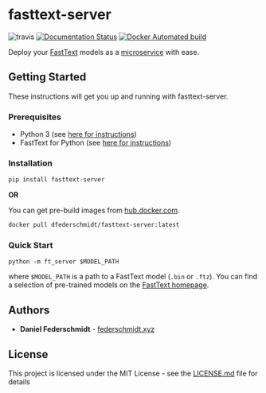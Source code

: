 # fasttext-server

![travis](https://travis-ci.org/dfederschmidt/fasttext-server.svg?branch=master)
[![Documentation Status](https://readthedocs.org/projects/fasttext-server/badge/?version=latest)](http://fasttext-server.readthedocs.io/en/latest/?badge=latest)
[![Docker Automated build](https://img.shields.io/docker/automated/jrottenberg/ffmpeg.svg)](https://hub.docker.com/r/dfederschmidt/fasttext-server)

Deploy your [FastText](https://fasttext.cc/) models as a [microservice](https://www.martinfowler.com/articles/microservices.html) with ease.

## Getting Started

These instructions will get you up and running with fasttext-server.

### Prerequisites

* Python 3 (see [here for instructions](http://docs.python-guide.org/en/latest/starting/installation/))
* FastText for Python (see [here for instructions](https://github.com/facebookresearch/fastText#building-fasttext-for-python))


### Installation 

```bash
pip install fasttext-server
```

**OR**

You can get pre-build images from [hub.docker.com](https://hub.docker.com/r/dfederschmidt/fasttext-server/).

```bash
docker pull dfederschmidt/fasttext-server:latest
```

### Quick Start

```
python -m ft_server $MODEL_PATH
```

where `$MODEL_PATH` is a path to a FastText model (`.bin` or `.ftz`). You can find a 
selection of pre-trained models on the [FastText homepage](https://fasttext.cc/docs/en/english-vectors.html).


## Authors

* **Daniel Federschmidt** - [federschmidt.xyz](https://federschmidt.xyz)

## License

This project is licensed under the MIT License - see the [LICENSE.md](LICENSE.md) file for details